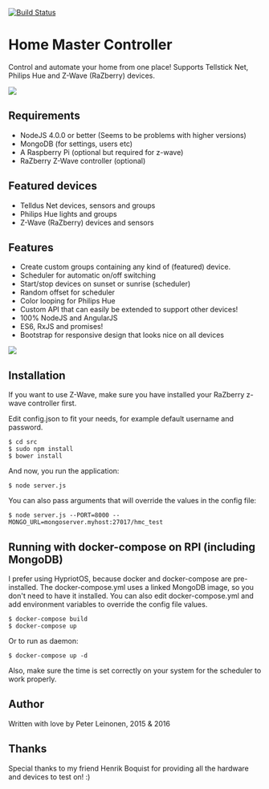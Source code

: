 [![Build Status](https://travis-ci.org/leinonen/home-master-controller.svg?branch=master)](https://travis-ci.org/leinonen/home-master-controller)

# Home Master Controller

Control and automate your home from one place!
Supports Tellstick Net, Philips Hue and Z-Wave (RaZberry) devices.

![](http://www.pharatropic.eu/images/686580e468dee0f280fb0966c9efc1aa.png)

## Requirements
* NodeJS 4.0.0 or better (Seems to be problems with higher versions)
* MongoDB (for settings, users etc)
* A Raspberry Pi (optional but required for z-wave)
* RaZberry Z-Wave controller (optional)

## Featured devices
* Telldus Net devices, sensors and groups
* Philips Hue lights and groups
* Z-Wave (RaZberry) devices and sensors

## Features
* Create custom groups containing any kind of (featured) device.
* Scheduler for automatic on/off switching
* Start/stop devices on sunset or sunrise (scheduler)
* Random offset for scheduler
* Color looping for Philips Hue
* Custom API that can easily be extended to support other devices!
* 100% NodeJS and AngularJS
* ES6, RxJS and promises!
* Bootstrap for responsive design that looks nice on all devices

![](http://www.pharatropic.eu/images/009d11dc8e1b2ccf92ec3739f4c8fec1.png)


## Installation

If you want to use Z-Wave, make sure you have installed your RaZberry z-wave controller first.

Edit config.json to fit your needs, for example default username and password.

```
$ cd src
$ sudo npm install
$ bower install
```
And now, you run the application:

```
$ node server.js
```

You can also pass arguments that will override the values in the config file:

```
$ node server.js --PORT=8000 --MONGO_URL=mongoserver.myhost:27017/hmc_test

```

## Running with docker-compose on RPI (including MongoDB)
I prefer using HypriotOS, because docker and docker-compose are pre-installed.
The docker-compose.yml uses a linked MongoDB image, so you don't need to have it installed.
You can also edit docker-compose.yml and add environment variables to override the config file values.

```
$ docker-compose build
$ docker-compose up
```

Or to run as daemon:

```
$ docker-compose up -d
```

Also, make sure the time is set correctly on your system for the scheduler to work properly.

## Author
Written with love by Peter Leinonen, 2015 & 2016

## Thanks
Special thanks to my friend Henrik Boquist for providing all the hardware and devices to test on! :)
